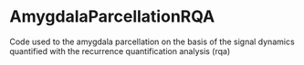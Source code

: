 # AmygdalaParcellationRQA
Code used to the amygdala parcellation on the basis of the signal dynamics quantified with the recurrence quantification analysis (rqa)
